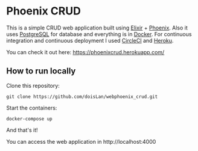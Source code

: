 # Phoenix CRUD
This is a simple CRUD web application built using [Elixir](http://elixir-lang.github.io/) + [Phoenix](http://phoenixframework.org/). Also it uses [PostgreSQL](https://www.postgresql.org/) for database and everything is in [Docker](https://www.docker.com/). For continuous integration and continuous deployment I used [CircleCI](https://circleci.com/) and [Heroku](https://dashboard.heroku.com/).


You can check it out here: https://phoenixcrud.herokuapp.com/

## How to run locally

Clone this repository: 

`git clone https://github.com/doisLan/webphoenix_crud.git`

Start the containers: 

`docker-compose up`

And that's it! 

You can access the web application in http://localhost:4000

